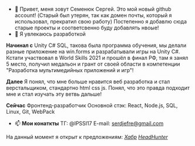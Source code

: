 - 👋 Привет, меня зовут Семенюк Сергей.
Это мой новый github account! (Старый был утерян, так как домен почты, который я использовал, прекратил свою работу)
Постепенно я добавлю сюда старые проекты и соответсвенно буду добавлять нвоые!
- 👀 Я увлекаюсь разработкой
  
**Начинал с**
  Unity C# SQL, такова была программа обучения, мы делали разные приложение на win.forms и разрабатывали игры на Unity C#. 
  Кстати участвовал в World Skills 2021 и прошёл в финал РФ, там я занял 5 место, получил медальон и грант от своей области в компетенции "Разработка мультимедийных приложений и игр"!
  
**Далее**
  Я понял, что мне больше нравится веб разработка и стал верстальщиком, стандартно html css js. Понял, что это правда подходит мне и стал изучать эту ветвь дальше!

**Сейчас**
  Фронтенд-разработчик
  Основной стэк: React, Node.js, SQL, Linux, Git, WebPack
  
- 📫 **Мои **конаткты****
ТГ: @IPSSI17
E-mail: serdjefre@gmail.com

На данный момент я открыт к предложениям:
[_Хабр_]([url](https://career.habr.com/sergio_74))
[_HeadHunter_]([url](https://spb.hh.ru/resume/5198380fff0901a68c0039ed1f7665304a316b?hhtmFrom=resume_list)) 
